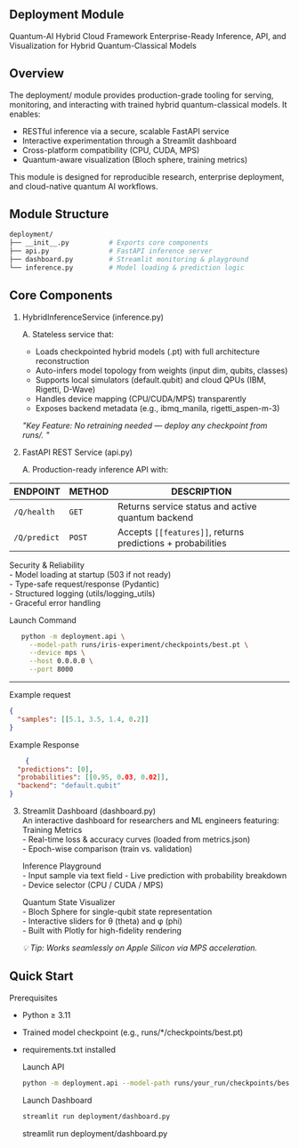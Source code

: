 ## Deployment Module
Quantum-AI Hybrid Cloud Framework
Enterprise-Ready Inference, API, and Visualization for Hybrid Quantum-Classical Models

## Overview

The deployment/ module provides production-grade tooling for serving, monitoring, and interacting with trained hybrid quantum-classical models. It enables:

- RESTful inference via a secure, scalable FastAPI service
- Interactive experimentation through a Streamlit dashboard
- Cross-platform compatibility (CPU, CUDA, MPS)
- Quantum-aware visualization (Bloch sphere, training metrics)
  
 This module is designed for reproducible research, enterprise deployment, and cloud-native quantum AI workflows.

## Module Structure
```bash
deployment/
├── __init__.py          # Exports core components
├── api.py               # FastAPI inference server
├── dashboard.py         # Streamlit monitoring & playground
└── inference.py         # Model loading & prediction logic
```

## Core Components

1. HybridInferenceService (inference.py)
     
    A. Stateless service that:
     - Loads checkpointed hybrid models (.pt) with full architecture reconstruction
     - Auto-infers model topology from weights (input dim, qubits, classes)
     - Supports local simulators (default.qubit) and cloud QPUs (IBM, Rigetti, D-Wave)
     - Handles device mapping (CPU/CUDA/MPS) transparently
     - Exposes backend metadata (e.g., ibmq_manila, rigetti_aspen-m-3)
  
   *"Key Feature: No retraining needed — deploy any checkpoint from runs/. "*

2. FastAPI REST Service (api.py)

     A. Production-ready inference API with:
       

| ENDPOINT        | METHOD | DESCRIPTION |
|-----------------|---------|-------------|
| `/Q/health`     | `GET`  | Returns service status and active quantum backend |
| `/Q/predict`    | `POST` | Accepts `[[features]]`, returns predictions + probabilities |  

  Security & Reliability  
     - Model loading at startup (503 if not ready)  
     - Type-safe request/response (Pydantic)  
     - Structured logging (utils/logging_utils)  
     - Graceful error handling  
       
     
   Launch Command  
   ```bash
      python -m deployment.api \
        --model-path runs/iris-experiment/checkpoints/best.pt \
        --device mps \
        --host 0.0.0.0 \
        --port 8000
  ```
   ---
   Example request 

```json
{
  "samples": [[5.1, 3.5, 1.4, 0.2]]
}
```

   Example Response  

```json
    {
  "predictions": [0],
  "probabilities": [[0.95, 0.03, 0.02]],
  "backend": "default.qubit"
}
``` 

3. Streamlit Dashboard (dashboard.py)  
   An interactive dashboard for researchers and ML engineers featuring:  
     Training Metrics  
        -  Real-time loss & accuracy curves (loaded from metrics.json)  
        -  Epoch-wise comparison (train vs. validation)  
  
     Inference Playground  
        -  Input sample via text field 
        -  Live prediction with probability breakdown  
        -  Device selector (CPU / CUDA / MPS)  
   
    Quantum State Visualizer  
        -  Bloch Sphere for single-qubit state representation  
        -  Interactive sliders for θ (theta) and φ (phi)  
        -  Built with Plotly for high-fidelity rendering  

     *💡 Tip: Works seamlessly on Apple Silicon  via MPS acceleration.*

##   Quick Start
Prerequisites

- Python ≥ 3.11
- Trained model checkpoint (e.g., runs/*/checkpoints/best.pt)
- requirements.txt installed

  Launch API
  ```bash
  python -m deployment.api --model-path runs/your_run/checkpoints/best.pt --device cpu
   ```
  Launch Dashboard
  ```bash
  streamlit run deployment/dashboard.py
     ```
  streamlit run deployment/dashboard.py

  
    

   
    
       
 
